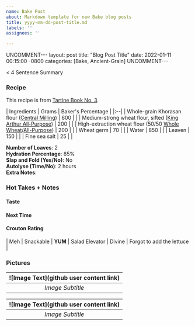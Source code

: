 ```yaml
---
name: Bake Post
about: Markdown template for new Bake blog posts
title: yyyy-mm-dd-post-title.md
labels: ''
assignees: ''

---
```


UNCOMMENT---
layout: post
title:  "Blog Post Title"
date:   2022-01-11 00:15:00 -0800
categories: [Bake, Ancient-Grain]
UNCOMMENT---

< 4 Sentence Summary

### Recipe
This recipe is from [Tartine Book No. 3](url). 

| Ingredients | Grams | Baker's Percentage |
|:--| 
| Whole-grain Khorasan flour ([Central Milling](https://centralmilling.com/product/organic-whole-khorasan-flour/)) | 600 | |
| Medium-strong wheat flour, sifted ([King Arthur All-Purpose](https://shop.kingarthurbaking.com/items/organic-all-purpose-flour)) | 200 | |
| High-extraction wheat flour (50/50 [Whole Wheat](https://shop.kingarthurbaking.com/items/100-organic-whole-wheat-flour)/[All-Purpose](https://shop.kingarthurbaking.com/items/organic-all-purpose-flour)) | 200 | |
| Wheat germ | 70 | |
| Water | 850 | |
| Leaven | 150 | |
| Fine sea salt | 25 | |

**Number of Loaves**: 2 <br />
**Hydration Percentage**: 85% <br />
**Slap and Fold (Yes/No)**: No <br />
**Autolyse (Time/No)**: 2 hours <br />
**Extra Notes**:

### Hot Takes + Notes

#### **Taste**

#### **Next Time**

#### **Crouton Rating**

| Meh | Snackable | **YUM** | Salad Elevator | Divine | Forgot to add the lettuce |

### Pictures

| ![Image Text](github user content link) | 
|:--:| 
| *Image Subtitle* |

| ![Image Text](github user content link) | 
|:--:| 
| *Image Subtitle* |
